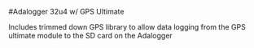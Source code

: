 #Adalogger 32u4 w/ GPS Ultimate

Includes trimmed down GPS library to allow data logging from the GPS ultimate module to the SD card on the Adalogger
